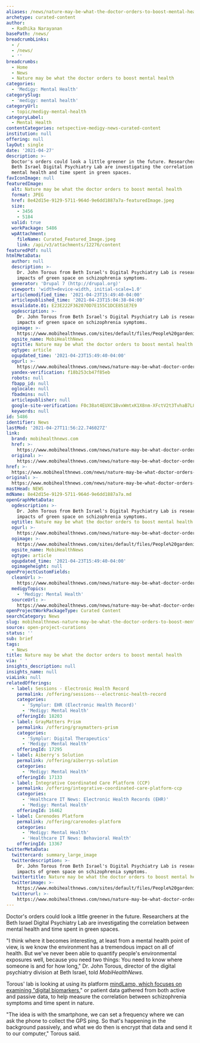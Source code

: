 ```yaml
---
aliases: /news/nature-may-be-what-the-doctor-orders-to-boost-mental-health
archetype: curated-content
author:
  - Radhika Narayanan
basePath: /news/
breadcrumbLinks:
  - /
  - /news/
  - ''
breadcrumbs:
  - Home
  - News
  - Nature may be what the doctor orders to boost mental health
categories:
  - 'Medigy: Mental Health'
categorySlug:
  - 'medigy: mental health'
categoryUrl:
  - topic/medigy-mental-health
categoryLabel:
  - Mental Health
contentCategories: netspective-medigy-news-curated-content
institution: null
offering: null
layOut: single
date: '2021-04-27'
description: >-
  Doctor's orders could look a little greener in the future. Researchers at the
  Beth Israel Digital Psychiatry Lab are investigating the correlation between
  mental health and time spent in green spaces.
favIconImage: null
featuredImage:
  alt: Nature may be what the doctor orders to boost mental health
  format: JPEG
  href: 8e42d15e-9129-5711-964d-9e6dd1887a7a-featuredImage.jpeg
  size:
    - 3456
    - 5184
  valid: true
  workPackage: 5486
  wpAttachment:
    fileName: Curated_Featured_Image.jpeg
    link: /api/v3/attachments/12276/content
featuredPdf: null
htmlMetaData:
  author: null
  description: >-
    Dr. John Torous from Beth Israel's Digital Psychiatry Lab is researching the
    impacts of green space on schizophrenia symptoms.
  generator: 'Drupal 7 (http://drupal.org)'
  viewport: 'width=device-width, initial-scale=1.0'
  articlemodified_time: '2021-04-23T15:49:40-04:00'
  articlepublished_time: '2021-04-23T15:04:38-04:00'
  msvalidate.01: E23E222F362070D7E155C1DCE851E7E9
  ogdescription: >-
    Dr. John Torous from Beth Israel's Digital Psychiatry Lab is researching the
    impacts of green space on schizophrenia symptoms.
  ogimage: >-
    https://www.mobihealthnews.com/sites/default/files/People%20gardening%20.jpeg
  ogsite_name: MobiHealthNews
  ogtitle: Nature may be what the doctor orders to boost mental health
  ogtype: article
  ogupdated_time: '2021-04-23T15:49:40-04:00'
  ogurl: >-
    https://www.mobihealthnews.com/news/nature-may-be-what-doctor-orders-boost-mental-health
  yandex-verification: f18b253cb47f85eb
  robots: null
  fbapp_id: null
  oglocale: null
  fbadmins: null
  articlepublisher: null
  google-site-verification: F0c38at4EUXC1BvxWmtxK1X8nm-XFctV2t3TvhaB7L8
  keywords: null
id: 5486
identifier: News
lastMod: '2021-04-27T11:56:22.746027Z'
link:
  brand: mobihealthnews.com
  href: >-
    https://www.mobihealthnews.com/news/nature-may-be-what-doctor-orders-boost-mental-health
  original: >-
    https://www.mobihealthnews.com/news/nature-may-be-what-doctor-orders-boost-mental-health
href: >-
  https://www.mobihealthnews.com/news/nature-may-be-what-doctor-orders-boost-mental-health
original: >-
  https://www.mobihealthnews.com/news/nature-may-be-what-doctor-orders-boost-mental-health
mastHead: NEWS
mdName: 8e42d15e-9129-5711-964d-9e6dd1887a7a.md
openGraphMetaData:
  ogdescription: >-
    Dr. John Torous from Beth Israel's Digital Psychiatry Lab is researching the
    impacts of green space on schizophrenia symptoms.
  ogtitle: Nature may be what the doctor orders to boost mental health
  ogurl: >-
    https://www.mobihealthnews.com/news/nature-may-be-what-doctor-orders-boost-mental-health
  ogimage: >-
    https://www.mobihealthnews.com/sites/default/files/People%20gardening%20.jpeg
  ogsite_name: MobiHealthNews
  ogtype: article
  ogupdated_time: '2021-04-23T15:49:40-04:00'
  ogimageheight: null
openProjectCustomFields:
  cleanUrl: >-
    https://www.mobihealthnews.com/news/nature-may-be-what-doctor-orders-boost-mental-health
  medigyTopics:
    - 'Medigy: Mental Health'
  sourceUrl: >-
    https://www.mobihealthnews.com/news/nature-may-be-what-doctor-orders-boost-mental-health
openProjectWorkPackageType: Curated Content
searchCategory: News
slug: mobihealthnews-nature-may-be-what-the-doctor-orders-to-boost-mental-health
source: open-project-curations
status: ''
sub: brief
tags:
  - News
title: Nature may be what the doctor orders to boost mental health
via: ' '
insights_description: null
insights_name: null
viaLink: null
relatedOfferings:
  - label: Sessions - Electronic Health Record
    permalink: /offering/sessions---electronic-health-record
    categories:
      - 'Symplur: EHR (Electronic Health Record)'
      - 'Medigy: Mental Health'
    offeringId: 18203
  - label: GrayMatters Prism
    permalink: /offering/graymatters-prism
    categories:
      - 'Symplur: Digital Therapeutics'
      - 'Medigy: Mental Health'
    offeringId: 17295
  - label: Aiberry's Solution
    permalink: /offering/aiberrys-solution
    categories:
      - 'Medigy: Mental Health'
    offeringId: 17133
  - label: Integrative Coordinated Care Platform (CCP)
    permalink: /offering/integrative-coordinated-care-platform-ccp
    categories:
      - 'Healthcare IT News: Electronic Health Records (EHR)'
      - 'Medigy: Mental Health'
    offeringId: 16462
  - label: Carenodes Platform
    permalink: /offering/carenodes-platform
    categories:
      - 'Medigy: Mental Health'
      - 'Healthcare IT News: Behavioral Health'
    offeringId: 13367
twitterMetaData:
  twittercard: summary_large_image
  twitterdescription: >-
    Dr. John Torous from Beth Israel's Digital Psychiatry Lab is researching the
    impacts of green space on schizophrenia symptoms.
  twittertitle: Nature may be what the doctor orders to boost mental health
  twitterimage: >-
    https://www.mobihealthnews.com/sites/default/files/People%20gardening%20.jpeg
  twitterurl: >-
    https://www.mobihealthnews.com/news/nature-may-be-what-doctor-orders-boost-mental-health
---
```

<p>Doctor's orders could look a little greener in the future. Researchers at the Beth Israel Digital Psychiatry Lab are investigating the correlation between mental health and time spent in green spaces.&nbsp;</p><p>"I think where it becomes interesting, at least from a mental health point of view, is we know the environment has a tremendous impact on all of health.&nbsp;But we've never been able to quantify people's environmental exposures well, because you need two things: You need to know where someone is and for how long," Dr. John Torous, director of the digital psychiatry division at Beth Israel, told <i>MobiHealthNews</i>.&nbsp;</p><p>Torous' lab is looking at using its platform <a href="https://www.mobihealthnews.com/news/depth-beth-israels-digital-psychiatry-division-looks-integrate-passive-active-phone-data-00">mindLamp, which focuses on examining "digital biomarkers</a>," or patient data gathered from both active and passive data, to help measure the correlation between schizophrenia symptoms and time spent in nature.&nbsp;</p><p>"The idea is with the smartphone, we can set a frequency where we can ask the phone to collect the GPS ping. So that's happening in the background passively, and what we do then is encrypt that data and send it to our computer," Torous said.</p>